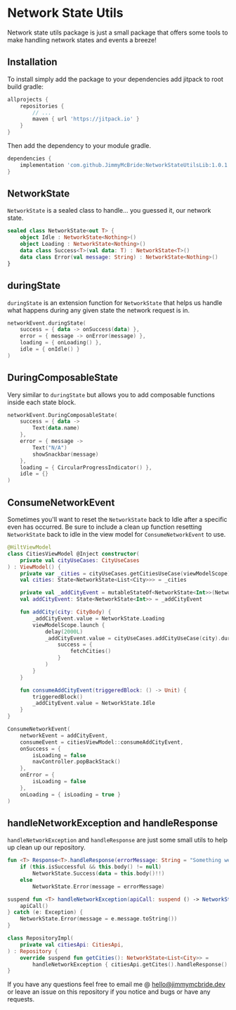 # Network State Utils

Network state utils package is just a small package that offers some tools to make handling network 
states and events a breeze!

## Installation

To install simply add the package to your dependencies add jitpack to root build gradle:

```groovy
allprojects {
	repositories {
		// ...
		maven { url 'https://jitpack.io' }
	}
}
```

Then add the dependency to your module gradle.

```groovy
dependencies {
    implementation 'com.github.JimmyMcBride:NetworkStateUtilsLib:1.0.1'
}
```

## NetworkState

`NetworkState` is a sealed class to handle... you guessed it, our network state. 

```kotlin
sealed class NetworkState<out T> {
    object Idle : NetworkState<Nothing>()
    object Loading : NetworkState<Nothing>()
    data class Success<T>(val data: T) : NetworkState<T>()
    data class Error(val message: String) : NetworkState<Nothing>()
}
```

## duringState

`duringState` is an extension function for `NetworkState` that helps us handle what happens during
any given state the network request is in.

```kotlin
networkEvent.duringState(
    success = { data -> onSuccess(data) },
    error = { message -> onError(message) },
    loading = { onLoading() },
    idle = { onIdle() }
)
```

## DuringComposableState

Very similar to `duringState` but allows you to add composable functions inside each state block.

```kotlin
networkEvent.DuringComposableState(
    success = { data ->
        Text(data.name)
    },
    error = { message ->
        Text("N/A")
        showSnackbar(message)
    },
    loading = { CircularProgressIndicator() },
    idle = {}
)
```

## ConsumeNetworkEvent

Sometimes you'll want to reset the `NetworkState` back to Idle after a specific even has occurred. Be
sure to include a clean up function resetting `NetworkState` back to idle in the view model for 
`ConsumeNetworkEvent` to use.

```kotlin
@HiltViewModel
class CitiesViewModel @Inject constructor(
    private val cityUseCases: CityUseCases
) : ViewModel() {
    private var _cities = cityUseCases.getCitiesUseCase(viewModelScope)
    val cities: State<NetworkState<List<City>>> = _cities

    private val _addCityEvent = mutableStateOf<NetworkState<Int>>(NetworkState.Idle)
    val addCityEvent: State<NetworkState<Int>> = _addCityEvent

    fun addCity(city: CityBody) {
        _addCityEvent.value = NetworkState.Loading
        viewModelScope.launch {
            delay(2000L)
            _addCityEvent.value = cityUseCases.addCityUseCase(city).duringState(
                success = {
                    fetchCities()
                }
            )
        }
    }

    fun consumeAddCityEvent(triggeredBlock: () -> Unit) {
        triggeredBlock()
        _addCityEvent.value = NetworkState.Idle
    }
}
```

```kotlin
ConsumeNetworkEvent(
    networkEvent = addCityEvent,
    consumeEvent = citiesViewModel::consumeAddCityEvent,
    onSuccess = {
        isLoading = false
        navController.popBackStack()
    },
    onError = {
        isLoading = false
    },
    onLoading = { isLoading = true }
)
```

## handleNetworkException and handleResponse

`handleNetworkException` and `handleResponse` are just some small utils to help up clean up our 
repository.

```kotlin
fun <T> Response<T>.handleResponse(errorMessage: String = "Something went wrong.") =
    if (this.isSuccessful && this.body() != null)
        NetworkState.Success(data = this.body()!!)
    else
        NetworkState.Error(message = errorMessage)

suspend fun <T> handleNetworkException(apiCall: suspend () -> NetworkState<T>) = try {
    apiCall()
} catch (e: Exception) {
    NetworkState.Error(message = e.message.toString())
}
```

```kotlin
class RepositoryImpl(
    private val citiesApi: CitiesApi,
) : Repository {
    override suspend fun getCities(): NetworkState<List<City>> =
        handleNetworkException { citiesApi.getCites().handleResponse() }
}
```

If you have any questions feel free to email me @ hello@jimmymcbride.dev or leave an issue on this
repository if you notice and bugs or have any requests.
